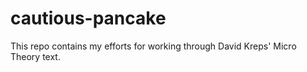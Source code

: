 # cautious-pancake

This repo contains my efforts for working through David Kreps' Micro Theory text. 
